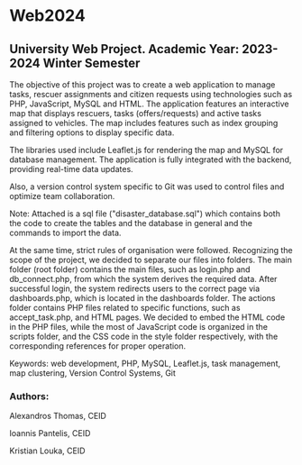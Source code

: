 # Web2024
## University Web Project.  Academic Year: 2023-2024 Winter Semester


The objective of this project was to create a web application to manage tasks, rescuer assignments and citizen requests using technologies such as PHP, JavaScript, MySQL and HTML. 
The application features an interactive map that displays rescuers, tasks (offers/requests) and active tasks assigned to vehicles. 
The map includes features such as index grouping and filtering options to display specific data.


The libraries used include Leaflet.js for rendering the map and MySQL for database management. The application is fully integrated with the backend, providing real-time data updates. 

Also, a version control system specific to Git was used to control files and optimize team collaboration.

Note: Attached is a sql file ("disaster_database.sql") which contains both the code to create the tables and the database in general and the commands to import the data. 

At the same time, strict rules of organisation were followed. Recognizing the scope of the project, we decided to separate our files into folders. The main folder (root folder) contains the main files, such as login.php and db_connect.php, from which the system derives the required data. After successful login, the system redirects users to the correct page via dashboards.php, which is located in the dashboards folder. The actions folder contains PHP files related to specific functions, such as accept_task.php, and HTML pages.
We decided to embed the HTML code in the PHP files, while the most of JavaScript code is organized in the scripts folder, and the CSS code in the style folder respectively, with the corresponding references for proper operation.



Keywords: web development, PHP, MySQL, Leaflet.js, task management, map clustering, Version Control Systems, Git


### Authors: 
Alexandros Thomas, CEID

Ioannis Pantelis, CEID

Kristian Louka, CEID
